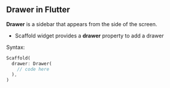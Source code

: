 ## **Drawer in Flutter**

**Drawer** is a sidebar that appears from the side of the screen.

- Scaffold widget provides a **drawer** property to add a drawer

Syntax:

```dart
Scaffold(
  drawer: Drawer(
    // code here
  ),
)
```
